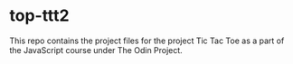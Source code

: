 # top-ttt2
This repo contains the project files for the project Tic Tac Toe as a part of the JavaScript course under The Odin Project.
